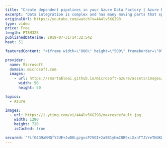 ```yaml
---
title: "Create dependent pipelines in your Azure Data Factory | Azure Friday"
excerpt: "Data integration is complex and has many moving parts that spans across hybrid data environments. Typically, data integration projects have dependencies upstream and downstream making dependencies an important aspect to consider in any job scheduling.  Gaurav Malhotra joins Scott Hanselman to show how"
originalUrl: https://youtube.com/watch?v=4A4lv5XGI98
type: video
price: Free
length: PT8M32S
publishedDateTime: 2019-07-31T14:32:54Z
heat: 51

featuredContent: "<iframe width=\"800\" height=\"500\" frameborder=\"0\" src=\"https://www.youtube.com/embed/4A4lv5XGI98\" allow=\"accelerometer; autoplay; encrypted-media; gyroscope; picture-in-picture\" allowfullscreen></iframe>"

provider:
  name: Microsoft
  domain: microsoft.com
  images:
    - url: https://smartableai.github.io/microsoft-azure/assets/images/organizations/microsoft.com-50x50.jpg
      width: 50
      height: 50

topics:
  - Azure

images:
  - url: https://i.ytimg.com/vi/4A4lv5XGI98/maxresdefault.jpg
    width: 1280
    height: 720
    isCached: true

secured: "FLfG4G9aKMQfY2UE+JwD8LgzgvsP25GI+2a5B1yhmC8B9xiXxnTTJVreTNdK8rwnYrJ1Ma2QxdD4IgvYQ3ERXNSEsudFarySSsK3tApM//EetYAa34rDE6CfvO1eRN3yTqy6dg6pHAQ/q9uOgQdnkoHYhvPYkDBS0qO8s8fm4gh5CfxpW4mJXKGdhy3IPnYihTQtamvPrl/Hl9DZSBaSONlOY+VyzYCGxB6WCUenhr2+mvf4pgMNLCeRILb01ENLVTUjwFxDuz2CotSrxpJ9myLo8cHRRLkGdarfxYufRDHh+UWrJOHnwPNSSihdaw4/81jqYmyRHNIOC2PdUST+3EnMZsk2NmoTleODy77AsCJigCcRRmX2BEgw9YktH822opbb9vgBL0iyP6+H83krK2JyoUgtKLgCzw5tmbs5x4A=;0AO8A1Z+bVAGKwb93ifGGQ=="
---
```


